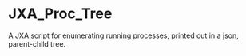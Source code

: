 # JXA_Proc_Tree
A JXA script for enumerating running processes, printed out in a json, parent-child tree.
